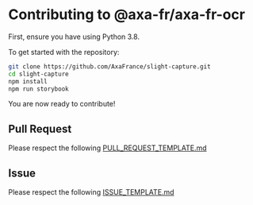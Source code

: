 # Contributing to @axa-fr/axa-fr-ocr

First, ensure you have using Python 3.8.

To get started with the repository:

```sh
git clone https://github.com/AxaFrance/slight-capture.git
cd slight-capture
npm install
npm run storybook
```
You are now ready to contribute!

## Pull Request

Please respect the following [PULL_REQUEST_TEMPLATE.md](./PULL_REQUEST_TEMPLATE.md)

## Issue

Please respect the following [ISSUE_TEMPLATE.md](./ISSUE_TEMPLATE.md)